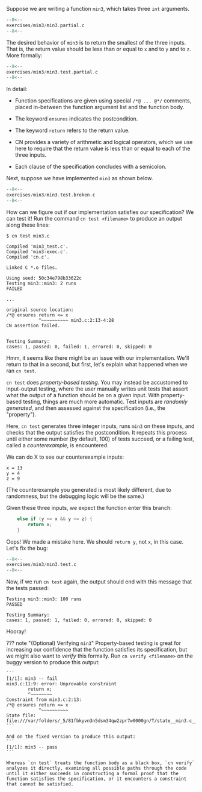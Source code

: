 Suppose we are writing a function `min3`, which takes three `int` arguments.

```c title="exercises/min3/min3.partial.c"
--8<--
exercises/min3/min3.partial.c
--8<--
```

The desired behavior of `min3` is to return the smallest of the three inputs. That is, the return value should be less than or equal to `x` and to `y` and to `z`. More formally:

```c title="exercises/min3/min3.test.partial.c"
--8<--
exercises/min3/min3.test.partial.c
--8<--
```

In detail:

- Function specifications are given using special `/*@ ... @*/` comments, placed in-between the function argument list and the function body.

- The keyword `ensures` indicates the postcondition.

- The keyword `return` refers to the return value.

- CN provides a variety of arithmetic and logical operators, which we use here to require that the return value is less than or equal to each of the three inputs.

- Each clause of the specification concludes with a semicolon.

Next, suppose we have implemented `min3` as shown below.

```c title="exercises/min3/min3.test.broken.c"
--8<--
exercises/min3/min3.test.broken.c
--8<--
```

How can we figure out if our implementation satisfies our specification? We can test it! Run the command `cn test <filename>` to produce an output along these lines:

```
$ cn test min3.c

Compiled 'min3_test.c'.
Compiled 'min3-exec.c'.
Compiled 'cn.c'.

Linked C *.o files.

Using seed: 50c34e798b33622c
Testing min3::min3: 2 runs
FAILED

...

original source location:
/*@ ensures return <= x
            ^~~~~~~~~~~ min3.c:2:13-4:28
CN assertion failed.


Testing Summary:
cases: 1, passed: 0, failed: 1, errored: 0, skipped: 0
```

Hmm, it seems like there might be an issue with our implementation. We'll return to that in a second, but first, let's explain what happened when we ran `cn test`.

`cn test` does _property-based testing_. You may instead be accustomed to input-output testing, where the user manually writes unit tests that assert what the output of a function should be on a given input. With property-based testing, things are much more automatic. Test inputs are _randomly generated_, and then assessed against the specification (i.e., the "property").

Here, `cn test` generates three integer inputs, runs `min3` on these inputs, and checks that the output satisfies the postcondition. It repeats this process until either some number (by default, 100) of tests succeed, or a failing test, called a _counterexample_, is encountered.

We can do X to see our counterexample inputs:
```
x = 13
y = 4
z = 9
```
(The counterexample you generated is most likely different, due to randomness, but the debugging logic will be the same.)

Given these three inputs, we expect the function enter this branch:

```c
    else if (y <= x && y <= z) {
        return x;
    }
```

Oops! We made a mistake here. We should `return y`, not `x`, in this case.
Let's fix the bug:

```c title="exercises/min3/min3.test.c"
--8<--
exercises/min3/min3.test.c
--8<--
```

Now, if we run `cn test` again, the output should end with this message that the tests passed:

```
Testing min3::min3: 100 runs
PASSED

Testing Summary:
cases: 1, passed: 1, failed: 0, errored: 0, skipped: 0
```

Hooray!

??? note "(Optional) Verifying `min3`"
    Property-based testing is great for increasing our confidence that the function satisfies its specification, but we might also want to _verify_ this formally. Run `cn verify <filename>` on the buggy version to produce this output:

    ```
    [1/1]: min3 -- fail
    min3.c:11:9: error: Unprovable constraint
            return x;
            ^~~~~~~~~
    Constraint from min3.c:2:13:
    /*@ ensures return <= x
                ^~~~~~~~~~~
    State file: file:///var/folders/_5/81fbkyvn3n5dsm34qw2zpr7w0000gn/T/state__min3.c__min3.html
    ```

    And on the fixed version to produce this output:
    ```
    [1/1]: min3 -- pass
    ```

    Whereas `cn test` treats the function body as a black box, `cn verify` analyzes it directly, examining all possible paths through the code until it either succeeds in constructing a formal proof that the function satisfies the specification, or it encounters a constraint that cannot be satisfied.